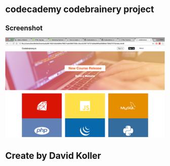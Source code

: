 codecademy codebrainery project
===============================


## Screenshot
![screenshot](https://github.com/kolldavi/codeacadamy/blob/master/codebrainery/ScreenShot.png?raw=true)


Create by David Koller
=======================

